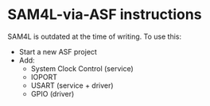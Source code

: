 # SAM4L-via-ASF instructions

SAM4L is outdated at the time of writing. To use this:

- Start a new ASF project
- Add:
  - System Clock Control (service)
  - IOPORT
  - USART (service + driver)
  - GPIO (driver)

